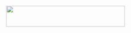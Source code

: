 <p align="left"><a href="https://heroku.com/deploy?template=https://github.com/deepaiims/catttsfirrepies"> <img src="https://img.shields.io/badge/Deploy%20To%20Heroku-purple?style=for-the-badge&logo=heroku" width="320" height="58.45"/></a></p>
